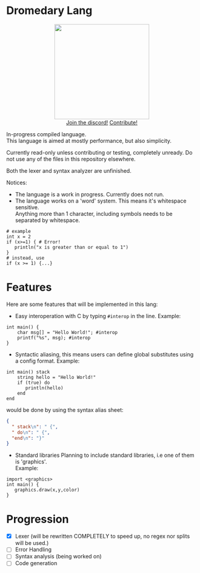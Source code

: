 # Dromedary Lang

<div align="center">
    <img src="https://github.com/VideoCarp/dromedary-lang/blob/main/files/1498B073-7C4E-48E5-BC42-1B3968053214.jpeg" width=250 height=250><br>
  <a href="https://discord.gg/PhES3kc">Join the discord!</a>    <a href="https://github.com/VideoCarp/dromedary-lang/blob/main/CONTRIBUTING.md">Contribute!</a>
  
</div>
                                                                                                                                      
In-progress compiled language.<br>
This language is aimed at mostly performance, but also simplicity.

Currently read-only unless contributing or testing, completely unready.
Do not use any of the files in this repository elsewhere.

Both the lexer and syntax analyzer are unfinished.

Notices:<br>
* The language is a work in progress.
Currently does not run.
* The language works on a 'word' system.
This means it's whitespace sensitive.<br>
Anything more than 1 character, including symbols needs to be separated by whitespace.<br>
```drom
# example
int x = 2
if (x>=1) { # Error!
   println("x is greater than or equal to 1")
}
# instead, use
if (x >= 1) {...}
```

# Features
Here are some features that will be implemented in this lang:<br>
* Easy interoperation with C by typing `#interop` in the line.
Example:
```drom
int main() {
    char msg[] = "Hello World!"; #interop
    printf("%s", msg); #interop
}
```
* Syntactic aliasing, this means users can define global substitutes using a config format.
Example:
```drom
int main() stack
    string hello = "Hello World!"
    if (true) do
       println(hello)
    end
end
```
would be done by using the syntax alias sheet:
```json
{
  " stack\n": " {",
  " do\n": " {",
  "end\n": "}"
}
```
* Standard libraries
Planning to include standard libraries, i.e one of them is 'graphics'.<br>
Example:
```drom
import <graphics>
int main() {
   graphics.draw(x,y,color)
}
```
# Progression
- [x] Lexer (will be rewritten COMPLETELY to speed up, no regex nor splits will be used.)
- [ ] Error Handling 
- [ ] Syntax analysis (being worked on)
- [ ] Code generation
